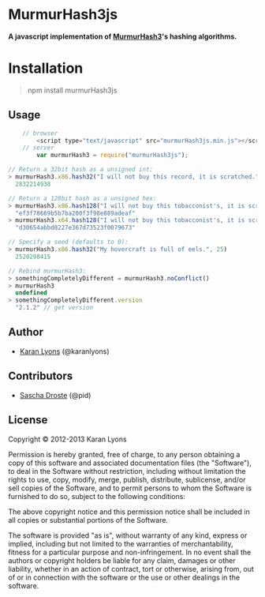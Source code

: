 # MurmurHash3js
**A javascript implementation of [MurmurHash3](http://code.google.com/p/smhasher/source/browse/trunk/MurmurHash3.cpp?spec=svn145&r=144)'s hashing algorithms.**

# Installation
> npm install murmurHash3js

## Usage
```javascript
    // browser
        <script type="text/javascript" src="murmurHash3js.min.js"></script>
    // server
        var murmurHash3 = require("murmurHash3js");
```

```javascript
// Return a 32bit hash as a unsigned int:
> murmurHash3.x86.hash32("I will not buy this record, it is scratched.")
  2832214938

// Return a 128bit hash as a unsigned hex:
> murmurHash3.x86.hash128("I will not buy this tobacconist's, it is scratched.")
  "ef3f78669b5b7ba200f3f98e889adeaf"
> murmurHash3.x64.hash128("I will not buy this tobacconist's, it is scratched.")
  "d30654abbd8227e367d73523f0079673"

// Specify a seed (defaults to 0):
> murmurHash3.x86.hash32("My hovercraft is full of eels.", 25)
  2520298415

// Rebind murmurHash3:
> somethingCompletelyDifferent = murmurHash3.noConflict()
> murmurHash3
  undefined
> somethingCompletelyDifferent.version
  "2.1.2" // get version
```

## Author

* [Karan Lyons](https://github.com/karanlyons/) (@karanlyons) 

## Contributors

* [Sascha Droste](https://github.com/pid/) (@pid)


## License

Copyright © 2012-2013 Karan Lyons

Permission is hereby granted, free of charge, to any person obtaining a copy of this software and associated documentation files (the "Software"), to deal in the Software without restriction, including without limitation the rights to use, copy, modify, merge, publish, distribute, sublicense, and/or sell copies of the Software, and to permit persons to whom the Software is furnished to do so, subject to the following conditions:

The above copyright notice and this permission notice shall be included in all copies or substantial portions of the Software.

The software is provided "as is", without warranty of any kind, express or implied, including but not limited to the warranties of merchantability, fitness for a particular purpose and non-infringement. In no event shall the authors or copyright holders be liable for any claim, damages or other liability, whether in an action of contract, tort or otherwise, arising from, out of or in connection with the software or the use or other dealings in the software.
